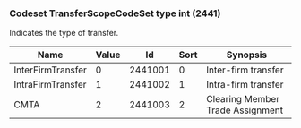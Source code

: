 ### Codeset TransferScopeCodeSet type int (2441)

Indicates the type of transfer.

| Name              | Value | Id      | Sort | Synopsis                         |
|-------------------|-------|---------|------|----------------------------------|
| InterFirmTransfer | 0     | 2441001 | 0    | Inter-firm transfer              |
| IntraFirmTransfer | 1     | 2441002 | 1    | Intra-firm transfer              |
| CMTA              | 2     | 2441003 | 2    | Clearing Member Trade Assignment |


